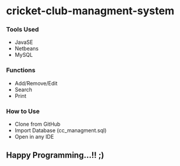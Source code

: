 # cricket-club-managment-system

### Tools Used

- JavaSE
- Netbeans
- MySQL

### Functions

- Add/Remove/Edit
- Search
- Print

### How to Use

- Clone from GitHub
- Import Database (cc_managment.sql)
- Open in any IDE 

## Happy Programming...!! ;)
